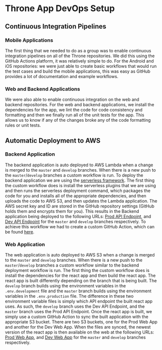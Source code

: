 # Throne App DevOps Setup

## Continuous Integration Pipelines

### Mobile Applications

The first thing that we needed to do as a group was to enable continuous integration pipelines on all of the Throne repositories. We did this using the GitHub Actions platform, it was relatively simple to do. For the Android and iOS repositories: we were just able to create basic workflows that would run the test cases and build the mobile applications, this was easy as GitHub provides a lot of documentation and example workflows.

### Web and Backend Applications

We were also able to enable continuous integration on the web and backend repositories. For the web and backend applications, we install the dependencies for the app, we lint the code for code consistency and formatting and then we finally run all of the unit tests for the app. This allows us to know if any of the changes broke any of the code formatting rules or unit tests.

## Automatic Deployment to AWS

### Backend Application

The backend application is auto deployed to AWS Lambda when a change is merged to the `master` and `develop` branches. When there is a new push to the `master`/`develop` branches a custom workflow is run. To deploy the backend application we are using the [serverless framework](https://github.com/serverless/serverless). The first thing the custom workflow does is install the serverless plugins that we are using and then runs the serverless deployment command, which packages the code for you and installs all of the appropriate dependencies, and then uploads the code to AWS S3, and then updates the Lambda application. The AWS secret key and ID are stored in the GitHub repository settings (GitHub holds them and encrypts them for you). This results in the Backend application being deployed to the following URLs: [Prod API Endpoint](https://api-prod.findmythrone.com/), and [Dev API Endpoint](https://api-dev.findmythrone.com/) for the `master` and `develop` branches respectively. To achieve this workflow we had to create a custom GitHub Action, which can be found [here](https://github.com/DiljotSG/serverless-github-action-python).

### Web Application

The web application is auto deployed to AWS S3 when a change is merged to the `master` and `develop` branches. When there is a new push to the `master`/`develop` branches a custom workflow similar to the backend deployment workflow is run. The first thing the custom workflow does is install the dependencies for the react app and then build the react app. The react app is built differently depending on the branch that is being built. The `develop` branch builds using the environment variables in the `.env.development` file and the `master` branch builds using the environment variables in the `.env.production` file. The difference in these two environment variable files is simply which API endpoint the built react app uses. As such, the `develop` branch uses the Dev API Endpoint, and the `master` branch uses the Prod API Endpoint. Once the react app is built, we simply use a custom GitHub Action to sync the built application with the appropriate S3 bucket. There are two S3 buckets, one for the Prod Web App and another for the Dev Web App. When the files are synced, the newest version of the react app is then available on the web at the following URLs: [Prod Web App](https://app.findmythrone.com/), and [Dev Web App](https://dev.findmythrone.com/) for the `master` and `develop` branches respectively.